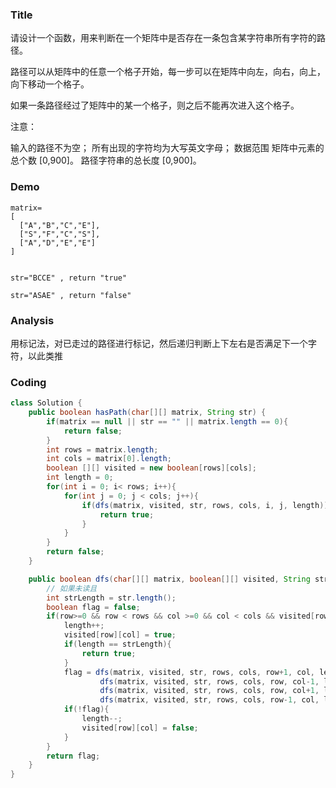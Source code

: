 ### Title
请设计一个函数，用来判断在一个矩阵中是否存在一条包含某字符串所有字符的路径。

路径可以从矩阵中的任意一个格子开始，每一步可以在矩阵中向左，向右，向上，向下移动一个格子。

如果一条路径经过了矩阵中的某一个格子，则之后不能再次进入这个格子。

注意：

输入的路径不为空；
所有出现的字符均为大写英文字母；
数据范围
矩阵中元素的总个数 [0,900]。
路径字符串的总长度 [0,900]。

### Demo
```
matrix=
[
  ["A","B","C","E"],
  ["S","F","C","S"],
  ["A","D","E","E"]
]


str="BCCE" , return "true"

str="ASAE" , return "false"
```


### Analysis
用标记法，对已走过的路径进行标记，然后递归判断上下左右是否满足下一个字符，以此类推

### Coding
```java
class Solution {
    public boolean hasPath(char[][] matrix, String str) {
        if(matrix == null || str == "" || matrix.length == 0){
            return false;
        }
        int rows = matrix.length;
        int cols = matrix[0].length;
        boolean [][] visited = new boolean[rows][cols];
        int length = 0;
        for(int i = 0; i< rows; i++){
            for(int j = 0; j < cols; j++){
                if(dfs(matrix, visited, str, rows, cols, i, j, length)){
                    return true;
                }
            }
        }
        return false;
    }

    public boolean dfs(char[][] matrix, boolean[][] visited, String str, int rows, int cols, int row, int col, int length){
        // 如果未读且
        int strLength = str.length();
        boolean flag = false;
        if(row>=0 && row < rows && col >=0 && col < cols && visited[row][col] == false &&  str.charAt(length) == matrix[row][col]){
            length++;
            visited[row][col] = true;
            if(length == strLength){
                return true;
            }
            flag = dfs(matrix, visited, str, rows, cols, row+1, col, length)||
                    dfs(matrix, visited, str, rows, cols, row, col-1, length)||
                    dfs(matrix, visited, str, rows, cols, row, col+1, length)||
                    dfs(matrix, visited, str, rows, cols, row-1, col, length);
            if(!flag){
                length--;
                visited[row][col] = false;
            }
        }
        return flag;
    }
}
```